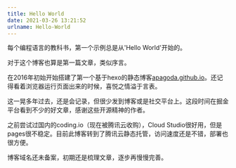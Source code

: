 ```yaml
---
title: Hello World
date: 2021-03-26 13:21:52
urlname: Hello-World
---
```

每个编程语言的教科书，第一个示例总是从'Hello World'开始的。

对于这个博客也算是第一篇文章，类似序言。

在2016年初始开始搭建了第一个基于hexo的静态博客[apagoda.github.io](http://apagoda.github.io/)。还记得看着浏览器运行页面出来的时候，喜悦之情溢于言表。

这一晃多年过去，还是会记录，但很少发到博客或是社交平台上。这段时间在掘金平台看到不少的好文章，感谢这些开源精神的作者。

之前尝试过国内的coding.io（现在被腾讯云收购），Cloud Studio很好用，但是pages很不稳定。目前此博客转到了腾讯云静态托管，访问速度还是不错，部署也很方便。

博客域名还未备案，初期还是梳理文章，逐步再慢慢完善。